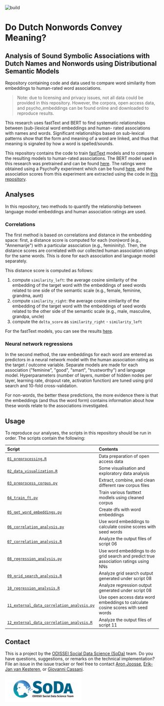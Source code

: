 ![build](https://github.com/DvGils/dutch_sound_symbolism/actions/workflows/build.yml/badge.svg)

# Do Dutch Nonwords Convey Meaning?
## Analysis of Sound Symbolic Associations with Dutch Names and Nonwords using Distributional Semantic Models

Repository containing code and data used to compare word similarity from embeddings to human-rated word associations.

> Note: due to licensing and privacy issues, not all data could be provided in this repository. However, the corpora, open access data, and psycho_embeddings can be found online and downloaded to reproduce results.

This research uses fastText and BERT to find systematic relationships between (sub-)lexical word embeddings and human-
rated associations with names and words. Significant relationships based on sub-lexical patterns show that the form 
and meaning of a word are linked, and thus that meaning is signaled by how a word is spelled/sounds. 

This repository contains the code to train [fastText](https://fasttext.cc/) models and to compare the resulting models to human-rated associations. The BERT model used in this research was pretrained and can be found [here](https://huggingface.co/pdelobelle/robbert-v2-dutch-base). The ratings were obtained using a PsychoPy experiment which can be found [here](https://github.com/sodascience/word_norms_survey), and the association scores from this experiment are extracted using the code in [this repository](https://github.com/sodascience/bestworst_analysis).

<!-- Analyses -->
## Analyses
In this repository, two methods to quantify the relationship between language model embeddings and human association ratings are used. 

### Correlations
The first method is based on correlations and distance in the embedding space: first, a distance score is computed for each (non)word (e.g., "Annemarije") with a particular association (e.g., femininity). Then, the distance scores are correlated with our collected human association ratings for the same words. This is done for each association and language model separately.

This distance score is computed as follows: 
1. compute `similarity_left`: the average cosine similarity of the embedding of the target word with the embeddings of seed words related to one side of the semantic scale (e.g., female, feminine, grandma, aunt)
2. compute `similarity_right`: the average cosine similarity of the embedding of the target word with the embeddings of seed words related to the other side of the semantic scale (e.g., male, masculine, grandpa, uncle)
3. compute the `delta_score` as `similarity_right` - `similarity_left` 

For the fastText models, you can see the results [here](./results/analyses/correlation_analysis/correlations_ft0_&_2-5_bootstrap=False.csv). 

### Neural network regressions
In the second method, the raw embeddings for each word are entered as predictors in a neural network model with the human association rating as the target / outcome variable. Separate models are made for each association ("feminine", "good", "smart", "trustworthy") and language model. Hyperparameters (number of layers, number of hidden nodes per layer, learning rate, dropout rate, activation function) are tuned using grid search and 10-fold cross-validation.

For non-words, the better these predictions, the more evidence there is that the embeddings (and thus the word form) contains information about how these words relate to the associations investigated.

<!-- USAGE -->
## Usage

To reproduce our analyses, the scripts in this repository should be run in order. The scripts contain the following:

| Script                                                                                    | Contents                                                                            |
| :---------------------------------------------------------------------------------------- | :---------------------------------------------------------------------------------- |
| [`01_preprocessing.R`](./01_preprocessing.R)                                              | Data preparation of open access data                                                |
| [`02_data_visualization.R`](./02_data_visualization.R)                                    | Some visualisation and exploratory data analysis                                    |
| [`03_preprocess_corpus.py`](./03_preprocess_corpus.py)                                    | Extract, combine, and clean different raw corpus files                              |
| [`04_train_ft.py`](./04_train_ft.py)                                                      | Train various fasttext modlels using cleaned corpus                                 |
| [`05_get_word_embeddings.py`](./05_get_word_embeddings.py)                                | Create dfs with word embeddings                                                     |
| [`06_correlation_analysis.py`](./06_correlation_analysis.py)                              | Use word embeddings to calculate cosine scores with seed words                      |
| [`07_correlation_analysis.R`](./07_correlation_analysis.R)                                | Analyze the output files of script 06                                               |
| [`08_regression_analysis.py`](./08_regression_analysis.py)                                | Use word embeddings to do grid search and predict true association ratings using NNs|
| [`09_grid_search_analysis.R`](./09_grid_search_analysis.R)                                | Analyze grid search output generated under script 08                                |
| [`10_regression_analysis.R`](./10_regression_analysis.R)                                  | Analyze regression output generated under script 08                                 |
| [`11_external_data_correlation_analysis.py`](./11_external_data_correlation_analysis.py)  | Use open access data word embeddings to calculate cosine scores with seed words     |
| [`12_external_data_correlation_analysis.R`](./12_external_data_correlation_analysis.R)    | Analyze the output files of script 11                                               |


<!-- CONTACT -->
## Contact
This is a project by the [ODISSEI Social Data Science (SoDa)](https://odissei-data.nl/nl/soda/) team.
Do you have questions, suggestions, or remarks on the technical implementation? File an issue in the
issue tracker or feel free to contact [Aron Joosse](https://github.com/aron2vec), [Erik-Jan van Kesteren](https://github.com/vankesteren), or [Giovanni Cassani](https://github.com/GiovanniCassani).

<img src="docs/soda.png" alt="SoDa logo" width="250px"/> 
